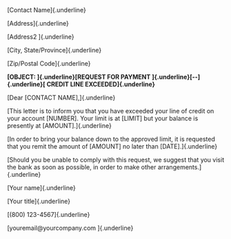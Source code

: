 [Contact Name]{.underline}

[Address]{.underline}

[Address2 ]{.underline}

[City, State/Province]{.underline}

[Zip/Postal Code]{.underline}

**[OBJECT: ]{.underline}[REQUEST FOR PAYMENT
]{.underline}[--]{.underline}[ CREDIT LINE EXCEEDED]{.underline}**

[Dear \[CONTACT NAME\],]{.underline}

[This letter is to inform you that you have exceeded your line of credit
on your account \[NUMBER\]. Your limit is at \[LIMIT\] but your balance
is presently at \[AMOUNT\].]{.underline}

[In order to bring your balance down to the approved limit, it is
requested that you remit the amount of \[AMOUNT\] no later than
\[DATE\].]{.underline}

[Should you be unable to comply with this request, we suggest that you
visit the bank as soon as possible, in order to make other
arrangements.]{.underline}

[Your name]{.underline}

[Your title]{.underline}

[(800) 123-4567]{.underline}

[youremail\@yourcompany.com ]{.underline}
